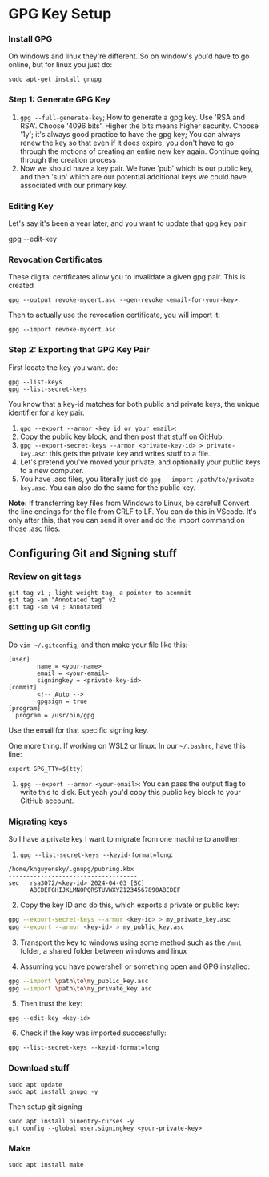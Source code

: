 # GPG Key Setup

### Install GPG
On windows and linux they're different. So on window's you'd have to go online, but for linux you just do:
```
sudo apt-get install gnupg
```

### Step 1: Generate GPG Key
1. `gpg --full-generate-key`; How to generate a gpg key. Use 'RSA and RSA'. Choose '4096 bits'. Higher the bits means higher security. Choose '1y'; it's always good practice to have the gpg key; You can always renew the key so that even if it does expire, you don't have to go through the motions of creating an entire new key again. Continue going through the creation process
2. Now we should have a key pair. We have 'pub' which is our public key, and then 'sub' which are our potential additional keys we could have associated with our primary key.

### Editing Key
Let's say it's been a year later, and you want to update that gpg key pair 

gpg --edit-key <email-for-your-key>


### Revocation Certificates
These digital certificates allow you to invalidate a given gpg pair. This is created 
```
gpg --output revoke-mycert.asc --gen-revoke <email-for-your-key>
```
Then to actually use the revocation certificate, you will import it:
```
gpg --import revoke-mycert.asc
```

### Step 2: Exporting that GPG Key Pair
First locate the key you want. do:
```
gpg --list-keys
gpg --list-secret-keys
```
You know that a key-id matches for both public and private keys, the unique identifier for a key pair.

1. `gpg --export --armor <key id or your email>`: 
2. Copy the public key block, and then post that stuff on GitHub.
3. `gpg --export-secret-keys --armor <private-key-id> > private-key.asc`: this gets the private key and writes stuff to a file. 
4. Let's pretend you've moved your private, and optionally your public keys to a new computer.
5. You have .asc files, you literally just do `gpg --import /path/to/private-key.asc`. You can also do the same for the public key.

**Note:** If transferring key files from Windows to Linux, be careful! Convert the line endings for the file from CRLF to LF. You can do this in VScode. It's only after this, that you can send it over and do the import command on those .asc files.


## Configuring Git and Signing stuff

### Review on git tags
```
git tag v1 ; light-weight tag, a pointer to acommit 
git tag -am "Annotated tag" v2
git tag -sm v4 ; Annotated  
```

### Setting up Git config

Do `vim ~/.gitconfig`, and then make your file like this:

```
[user]
        name = <your-name>
        email = <your-email>
        signingkey = <private-key-id>
[commit]
        <!-- Auto -->
        gpgsign = true
[program]
  program = /usr/bin/gpg
```
Use the email for that specific signing key.

One more thing. If working on WSL2 or linux. In our `~/.bashrc`, have this line:
```
export GPG_TTY=$(tty)
```
1. `gpg --export --armor <your-email>`: You can pass the output flag to write this to disk. But yeah you'd copy this public key block to your GitHub account.


### Migrating keys
So I have a private key I want to migrate from one machine to another:

1. `gpg --list-secret-keys --keyid-format=long`: 
```
/home/knguyensky/.gnupg/pubring.kbx
------------------------------------
sec   rsa3072/<key-id> 2024-04-03 [SC]
      ABCDEFGHIJKLMNOPQRSTUVWXYZ1234567890ABCDEF
```
2. Copy the key ID and do this, which exports a private or public key:
```bash
gpg --export-secret-keys --armor <key-id> > my_private_key.asc
gpg --export --armor <key-id> > my_public_key.asc
```

3. Transport the key to windows using some method such as the `/mnt` folder, a shared folder between windows and linux

4. Assuming you have powershell or something open and GPG installed:
```bash
gpg --import \path\to\my_public_key.asc
gpg --import \path\to\my_private_key.asc
```
5. Then trust the key:
```
gpg --edit-key <key-id>
```
6. Check if the key was imported successfully:
```
gpg --list-secret-keys --keyid-format=long
```


### Download stuff
```
sudo apt update
sudo apt install gnupg -y
```
Then setup git signing

```
sudo apt install pinentry-curses -y
git config --global user.signingkey <your-private-key>

```

### Make
```
sudo apt install make
```
